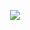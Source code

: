 <p align="center">
  <a href="https://github.com/juferoga"><img src="https://readme-typing-svg.herokuapp.com/?lines=>>%20Juferoga%20<<;>>%20Juan%20Felipe%20<<;&font=Pacifico&center=true&width=650&height=120&color=58a6ff&vCenter=true&size=45%22"></a>
</p>
